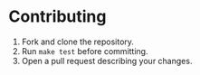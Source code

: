 # Contributing

1. Fork and clone the repository.
2. Run `make test` before committing.
3. Open a pull request describing your changes.
